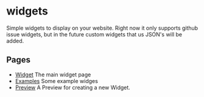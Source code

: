 # widgets
Simple widgets to display on your website. Right now it only supports github issue widgets, but in the future custom widgets that us JSON's will be added.

## Pages
- [Widget](/widget.html?type=github-issues) The main widget page
- [Examples](/examples.html) Some example widges
- [Preview](/preview.html) A Preview for creating a new Widget.